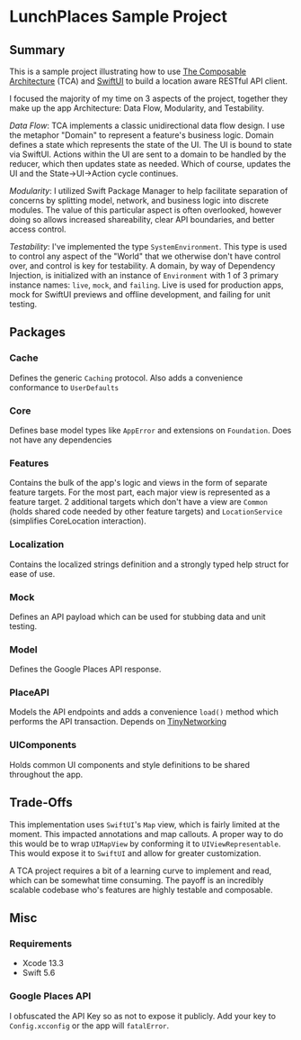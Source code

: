# LunchPlaces Sample Project
 
## Summary
This is a sample project illustrating how to use [The Composable Architecture](https://github.com/pointfreeco/swift-composable-architecture) (TCA) and [SwiftUI](https://developer.apple.com/xcode/swiftui/) to build a location aware RESTful API client.
 
I focused the majority of my time on 3 aspects of the project, together they make up the app Architecture: Data Flow, Modularity, and Testability.
 
*Data Flow*: TCA implements a classic unidirectional data flow design. I use the metaphor "Domain" to represent a feature's business logic. Domain defines a state which represents the state of the UI. The UI is bound to state via SwiftUI. Actions within the UI are sent to a domain to be handled by the reducer, which then updates state as needed. Which of course, updates the UI and the State->UI->Action cycle continues.
 
*Modularity*: I utilized Swift Package Manager to help facilitate separation of concerns by splitting model, network, and business logic into discrete modules. The value of this particular aspect is often overlooked, however doing so allows increased shareability, clear API boundaries, and better access control.
 
*Testability*: I've implemented the type `SystemEnvironment`. This type is used to control any aspect of the "World" that we otherwise don't have control over, and control is key for testability. A domain, by way of Dependency Injection, is initialized with an instance of `Environment` with 1 of 3 primary instance names: `live`, `mock`, and `failing`. Live is used for production apps, mock for SwiftUI previews and offline development, and failing for unit testing.
 
## Packages
 
### Cache
Defines the generic `Caching` protocol. Also adds a convenience conformance to `UserDefaults`
 
### Core
Defines base model types like `AppError` and extensions on `Foundation`. Does not have any dependencies
 
### Features
Contains the bulk of the app's logic and views in the form of separate feature targets. For the most part, each major view is represented as a feature target. 2 additional targets which don't have a view are `Common` (holds shared code needed by other feature targets) and `LocationService` (simplifies CoreLocation interaction).
 
### Localization
Contains the localized strings definition and a strongly typed help struct for ease of use. 
 
### Mock
Defines an API payload which can be used for stubbing data and unit testing.
 
### Model
Defines the Google Places API response.
 
### PlaceAPI
Models the API endpoints and adds a convenience `load()` method which performs the API transaction. Depends on [TinyNetworking](https://github.com/objcio/tiny-networking)
 
### UIComponents
Holds common UI components and style definitions to be shared throughout the app.
 
## Trade-Offs
This implementation uses `SwiftUI`'s `Map` view, which is fairly limited at the moment. This impacted annotations and map callouts. A proper way to do this would be to wrap `UIMapView` by conforming it to `UIViewRepresentable`. This would expose it to `SwiftUI` and allow for greater customization.
 
A TCA project requires a bit of a learning curve to implement and read, which can be somewhat time consuming. The payoff is an incredibly scalable codebase who's features are highly testable and composable.
 
## Misc
 
### Requirements
- Xcode 13.3
- Swift 5.6
 
### Google Places API
I obfuscated the API Key so as not to expose it publicly. Add your key to `Config.xcconfig` or the app will `fatalError`.
